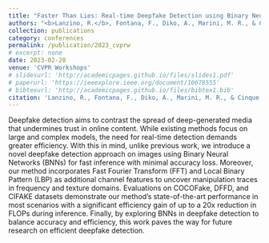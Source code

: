 ```yaml
---
title: "Faster Than Lies: Real-time Deepfake Detection using Binary Neural Networks"
authors: "<b>Lanzino, R.</b>, Fontana, F., Diko, A., Marini, M. R., & Cinque, L."
collection: publications
category: conferences
permalink: /publication/2023_cvprw
# excerpt: none
date: 2023-02-28
venue: 'CVPR Workshops'
# slidesurl: 'http://academicpages.github.io/files/slides1.pdf'
# paperurl: 'https://ieeexplore.ieee.org/document/10678555'
# bibtexurl: 'http://academicpages.github.io/files/bibtex1.bib'
citation: 'Lanzino, R., Fontana, F., Diko, A., Marini, M. R., & Cinque, L. (2024). Faster Than Lies: Real-time Deepfake Detection using Binary Neural Networks. 2024 IEEE/CVF Conference on Computer Vision and Pattern Recognition Workshops (CVPRW), 3771–3780. doi:10.1109/CVPRW63382.2024.00381'
---
```

Deepfake detection aims to contrast the spread of deep-generated media that undermines trust in online content. While existing methods focus on large and complex models, the need for real-time detection demands greater efficiency. With this in mind, unlike previous work, we introduce a novel deepfake detection approach on images using Binary Neural Networks (BNNs) for fast inference with minimal accuracy loss. Moreover, our method incorporates Fast Fourier Transform (FFT) and Local Binary Pattern (LBP) as additional channel features to uncover manipulation traces in frequency and texture domains. Evaluations on COCOFake, DFFD, and CIFAKE datasets demonstrate our method’s state-of-the-art performance in most scenarios with a significant efficiency gain of up to a 20x reduction in FLOPs during inference. Finally, by exploring BNNs in deepfake detection to balance accuracy and efficiency, this work paves the way for future research on efficient deepfake detection.
